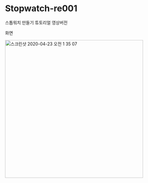 # Stopwatch-re001


스톱워치 만들기 튜토리얼 영상버전 


화면
<div>
<img width="453" alt="스크린샷 2020-04-23 오전 1 35 07" src="https://user-images.githubusercontent.com/33385465/80315344-de258f80-8831-11ea-84cc-9e83bbeccf8c.png">
